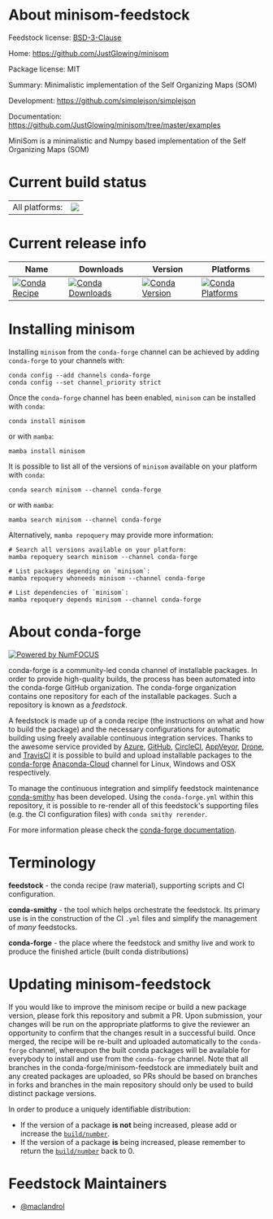 About minisom-feedstock
=======================

Feedstock license: [BSD-3-Clause](https://github.com/conda-forge/minisom-feedstock/blob/main/LICENSE.txt)

Home: https://github.com/JustGlowing/minisom

Package license: MIT

Summary: Minimalistic implementation of the Self Organizing Maps (SOM)

Development: https://github.com/simplejson/simplejson

Documentation: https://github.com/JustGlowing/minisom/tree/master/examples

MiniSom is a minimalistic and Numpy based implementation of the Self Organizing Maps (SOM)


Current build status
====================


<table><tr><td>All platforms:</td>
    <td>
      <a href="https://dev.azure.com/conda-forge/feedstock-builds/_build/latest?definitionId=17789&branchName=main">
        <img src="https://dev.azure.com/conda-forge/feedstock-builds/_apis/build/status/minisom-feedstock?branchName=main">
      </a>
    </td>
  </tr>
</table>

Current release info
====================

| Name | Downloads | Version | Platforms |
| --- | --- | --- | --- |
| [![Conda Recipe](https://img.shields.io/badge/recipe-minisom-green.svg)](https://anaconda.org/conda-forge/minisom) | [![Conda Downloads](https://img.shields.io/conda/dn/conda-forge/minisom.svg)](https://anaconda.org/conda-forge/minisom) | [![Conda Version](https://img.shields.io/conda/vn/conda-forge/minisom.svg)](https://anaconda.org/conda-forge/minisom) | [![Conda Platforms](https://img.shields.io/conda/pn/conda-forge/minisom.svg)](https://anaconda.org/conda-forge/minisom) |

Installing minisom
==================

Installing `minisom` from the `conda-forge` channel can be achieved by adding `conda-forge` to your channels with:

```
conda config --add channels conda-forge
conda config --set channel_priority strict
```

Once the `conda-forge` channel has been enabled, `minisom` can be installed with `conda`:

```
conda install minisom
```

or with `mamba`:

```
mamba install minisom
```

It is possible to list all of the versions of `minisom` available on your platform with `conda`:

```
conda search minisom --channel conda-forge
```

or with `mamba`:

```
mamba search minisom --channel conda-forge
```

Alternatively, `mamba repoquery` may provide more information:

```
# Search all versions available on your platform:
mamba repoquery search minisom --channel conda-forge

# List packages depending on `minisom`:
mamba repoquery whoneeds minisom --channel conda-forge

# List dependencies of `minisom`:
mamba repoquery depends minisom --channel conda-forge
```


About conda-forge
=================

[![Powered by
NumFOCUS](https://img.shields.io/badge/powered%20by-NumFOCUS-orange.svg?style=flat&colorA=E1523D&colorB=007D8A)](https://numfocus.org)

conda-forge is a community-led conda channel of installable packages.
In order to provide high-quality builds, the process has been automated into the
conda-forge GitHub organization. The conda-forge organization contains one repository
for each of the installable packages. Such a repository is known as a *feedstock*.

A feedstock is made up of a conda recipe (the instructions on what and how to build
the package) and the necessary configurations for automatic building using freely
available continuous integration services. Thanks to the awesome service provided by
[Azure](https://azure.microsoft.com/en-us/services/devops/), [GitHub](https://github.com/),
[CircleCI](https://circleci.com/), [AppVeyor](https://www.appveyor.com/),
[Drone](https://cloud.drone.io/welcome), and [TravisCI](https://travis-ci.com/)
it is possible to build and upload installable packages to the
[conda-forge](https://anaconda.org/conda-forge) [Anaconda-Cloud](https://anaconda.org/)
channel for Linux, Windows and OSX respectively.

To manage the continuous integration and simplify feedstock maintenance
[conda-smithy](https://github.com/conda-forge/conda-smithy) has been developed.
Using the ``conda-forge.yml`` within this repository, it is possible to re-render all of
this feedstock's supporting files (e.g. the CI configuration files) with ``conda smithy rerender``.

For more information please check the [conda-forge documentation](https://conda-forge.org/docs/).

Terminology
===========

**feedstock** - the conda recipe (raw material), supporting scripts and CI configuration.

**conda-smithy** - the tool which helps orchestrate the feedstock.
                   Its primary use is in the construction of the CI ``.yml`` files
                   and simplify the management of *many* feedstocks.

**conda-forge** - the place where the feedstock and smithy live and work to
                  produce the finished article (built conda distributions)


Updating minisom-feedstock
==========================

If you would like to improve the minisom recipe or build a new
package version, please fork this repository and submit a PR. Upon submission,
your changes will be run on the appropriate platforms to give the reviewer an
opportunity to confirm that the changes result in a successful build. Once
merged, the recipe will be re-built and uploaded automatically to the
`conda-forge` channel, whereupon the built conda packages will be available for
everybody to install and use from the `conda-forge` channel.
Note that all branches in the conda-forge/minisom-feedstock are
immediately built and any created packages are uploaded, so PRs should be based
on branches in forks and branches in the main repository should only be used to
build distinct package versions.

In order to produce a uniquely identifiable distribution:
 * If the version of a package **is not** being increased, please add or increase
   the [``build/number``](https://docs.conda.io/projects/conda-build/en/latest/resources/define-metadata.html#build-number-and-string).
 * If the version of a package **is** being increased, please remember to return
   the [``build/number``](https://docs.conda.io/projects/conda-build/en/latest/resources/define-metadata.html#build-number-and-string)
   back to 0.

Feedstock Maintainers
=====================

* [@maclandrol](https://github.com/maclandrol/)

